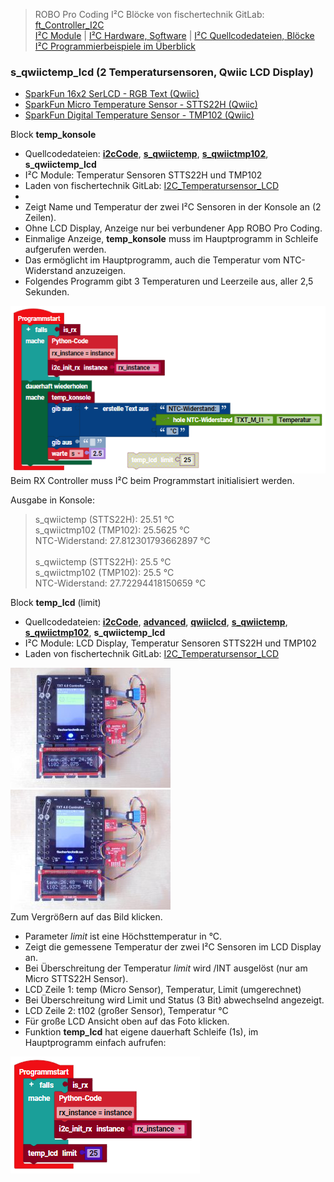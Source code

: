 
> ROBO Pro Coding I²C Blöcke von fischertechnik GitLab: [ft_Controller_I2C](https://git.fischertechnik-cloud.com/i2c/ft_Controller_I2C)\
> [I²C Module](https://elssner.github.io/ft-Controller-I2C/#tabelle-1) |
[I²C Hardware, Software](https://elssner.github.io/ft-Controller-I2C/#ic) |
[I²C Quellcodedateien, Blöcke](https://elssner.github.io/ft-Controller-I2C/#beschreibung-der-quellcodedateien-alphabetisch-geordnet)\
[I²C Programmierbeispiele im Überblick](../examples)


### s_qwiictemp_lcd (2 Temperatursensoren, Qwiic LCD Display)

* [SparkFun 16x2 SerLCD - RGB Text (Qwiic)](https://www.sparkfun.com/products/16397)
* [SparkFun Micro Temperature Sensor - STTS22H (Qwiic)](https://www.sparkfun.com/products/21273)
* [SparkFun Digital Temperature Sensor - TMP102 (Qwiic)](https://www.sparkfun.com/products/16304)
<!--
Hier sind zwei I²C Temperatur Sensoren angeschlossen: [SparkFun Micro Temperature Sensor - STTS22H (Qwiic)](https://www.sparkfun.com/products/21273) und [SparkFun Digital Temperature Sensor - TMP102 (Qwiic)](https://www.sparkfun.com/products/16304).
Beide Temperaturen werden im LCD Display [SparkFun 16x2 SerLCD - RGB Text (Qwiic)](https://www.sparkfun.com/products/16397) angezeigt.\
Das erste Beispiel zeigt die Temperatur in der Konsole an und braucht kein Display.
-->

Block **temp_konsole**
* Quellcodedateien: **[i2cCode](../#i2ccodepy)**, **[s_qwiictemp](../#s_qwiictemppy)**, **[s_qwiictmp102](../#s_qwiictmp102py)**, **s_qwiictemp_lcd**
* I²C Module: Temperatur Sensoren STTS22H und TMP102
* Laden von fischertechnik GitLab: [I2C_Temperatursensor_LCD](https://git.fischertechnik-cloud.com/i2c/I2C_Temperatursensor_LCD)
* &nbsp;
* Zeigt Name und Temperatur der zwei I²C Sensoren in der Konsole an (2 Zeilen).
* Ohne LCD Display, Anzeige nur bei verbundener App ROBO Pro Coding.
* Einmalige Anzeige, **temp_konsole** muss im Hauptprogramm in Schleife aufgerufen werden.
* Das ermöglicht im Hauptprogramm, auch die Temperatur vom NTC-Widerstand anzuzeigen.
* Folgendes Programm gibt 3 Temperaturen und Leerzeile aus, aller 2,5 Sekunden.

![](temp_konsole.png)\
Beim RX Controller muss I²C beim Programmstart initialisiert werden.

Ausgabe in Konsole:

> s_qwiictemp (STTS22H): 25.51 °C\
s_qwiictmp102 (TMP102): 25.5625 °C\
NTC-Widerstand: 27.812301793662897 °C\
\
s_qwiictemp (STTS22H): 25.5 °C\
s_qwiictmp102 (TMP102): 25.5 °C\
NTC-Widerstand: 27.72294418150659 °C

<a name="temp_lcd"></a>
Block **temp_lcd** (limit)
* Quellcodedateien: **[i2cCode](../#i2ccodepy)**, **[advanced](../#advancedpy)**, **[qwiiclcd](../#qwiiclcdpy)**, **[s_qwiictemp](../#s_qwiictemppy)**, **[s_qwiictmp102](../#s_qwiictmp102py)**, **s_qwiictemp_lcd**
* I²C Module: LCD Display, Temperatur Sensoren STTS22H und TMP102
* Laden von fischertechnik GitLab: [I2C_Temperatursensor_LCD](https://git.fischertechnik-cloud.com/i2c/I2C_Temperatursensor_LCD)

[![](DSC00452_256.JPG)](DSC00452.JPG) [![](DSC00454_256.JPG)](DSC00454.JPG)\
Zum Vergrößern auf das Bild klicken.

* Parameter *limit* ist eine Höchsttemperatur in °C.
* Zeigt die gemessene Temperatur der zwei I²C Sensoren im LCD Display an.
* Bei Überschreitung der Temperatur *limit* wird /INT ausgelöst (nur am Micro STTS22H Sensor).
* LCD Zeile 1: temp (Micro Sensor), Temperatur, Limit (umgerechnet)
* Bei Überschreitung wird Limit und Status (3 Bit) abwechselnd angezeigt.
* LCD Zeile 2: t102 (großer Sensor), Temperatur °C
* Für große LCD Ansicht oben auf das Foto klicken.
* Funktion **temp_lcd** hat eigene dauerhaft Schleife (1s), im Hauptprogramm einfach aufrufen:

![](temp_lcd.png)
